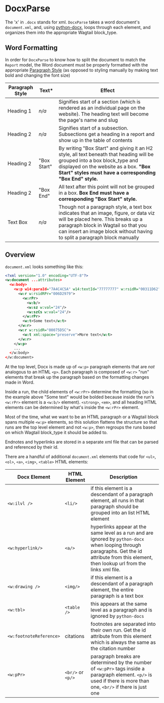 # DocxParse

The 'x' in `.docx` stands for xml. `DocxParse` takes a word document's `document.xml`, and, using [python-docx](http://python-docx.readthedocs.io/en/latest/), loops through each element, and organizes them into the appropriate Wagtail block_type.

## Word Formatting

In order for `DocxParse` to know how to split the document to match the `Report` model, the Word document must be properly formatted with the appropriate [Paragraph Style](https://support.office.com/en-us/article/customize-or-create-new-styles-in-word-d38d6e47-f6fc-48eb-a607-1eb120dec563) (as opposed to styling manually by making text bold and changing the font size)

| Paragraph Style  | Text* | Effect |
| - | - | - |
| Heading 1 | *n/a* | Signifies start of a section (which is rendered as an individual page on the website). The heading text will become the page's name and slug |
| Heading 2 | *n/a* | Signifies start of a subsection. Subsections get a heading in a report and show up in the table of contents |
| Heading 2 | "Box Start" | By writing "Box Start" and giving it an H2 style, all text beneath that heading will be grouped into a box block_type and displayed on the website as a box. **"Box Start" styles must have a corresponding "Box End" style.** |
| Heading 2 | "Box End" | All text after this point will not be grouped in a box. **Box End must have a corresponding "Box Start" style.** |
| Text Box | *n/a* | Though not a paragraph style, a text box indicates that an image, figure, or data viz will be placed here. This breaks up a paragraph block in Wagtail so that you can insert an image block without having to split a paragraph block manually |


## Overview

`document.xml` looks something like this:

```xml
<?xml version="1.0" encoding="UTF-8"?>
<w:document ...attributes>
  <w:body>
    <w:p w14:paraId="7A4C4C5A" w14:textId="77777777" w:rsidR="00311D62" w:rsidRDefault="000E5F82" w:rsidP="009955B9">
      <w:r w:rsidRPr="006D2979">
        <w:rPr>
          <w:b/>
          <w:sz w:val="24"/>
          <w:szCs w:val="24"/>
        </w:rPr>
        <w:t>Some text</w:t>
      </w:r>
      <w:r w:rsidR="00075D5C">
        <w:t xml:space="preserve">More text</w:t>
      </w:r>
    </w:p>
    ...
  </w:body>
</w:document>
```

At the top level, Docx is made up of `<w:p>` paragraph elements that are *not* analogous to an HTML `<p>`. Each paragraph is composed of `<w:r>` "run" elements that break up the paragraph based on the formatting changes made in Word.

Inside a run, the child elements of `<w:rPr>` determine the formatting (so in the example above "Some text" would be bolded because inside the run's `<w:rPr>` element is a `<w:b/>` element). `<strong>`, `<em>`, and all heading HTML elements can be determined by what's inside the `<w:rPr>` element.

Most of the time, what we want to be an HTML paragraph or a Wagtail block spans multiple `<w:p>` elements, so this solution flattens the structure so that runs are the top level element and not `<w:p>`, then regroups the runs based on which Wagtail block_type it should be added to.

Endnotes and hyperlinks are stored in a separate xml file that can be parsed and referenced by their id.

There are a handful of additional `document.xml` elements that code for `<ul>`, `<ol>`, `<a>`, `<img>`, `<table>` HTML elements:

| Docx Element | HTML Element | Description |
| - | - | - |
| `<w:ilvl />` | `<li/>` | if this element is a descendant of a paragraph element, all runs in that paragraph should be grouped into an list HTML element |
| `<w:hyperlink/>` | `<a/>`  | hyperlinks appear at the same level as a run and are ignored by `python-docx` when looping through paragraphs. Get the id attribute from this element, then lookup url from the links xml file. |
| `<w:drawing />` | `<img/>` | if this element is a descendant of a paragraph element, the entire paragraph is a text box  |
| `<w:tbl>` | `<table />`| this appears at the same level as a paragraph and is ignored by `python-docs` |
| `<w:footnoteReference>` | citations | footnotes are separated into their own run. Get the id attribute from this element which is always the same as the citation number |
| `<w:pPr>` | `<br/>` or `<p/>` | paragraph breaks are determined by the number of `<w:pPr>` tags inside a paragraph element. `<p/>` is used if there is more than one, `<br/>` if there is just one |

